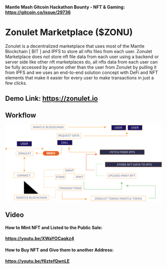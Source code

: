 #### **Mantle Mash Gitcoin Hackathon Bounty - NFT & Gaming: https://gitcoin.co/issue/29736**

# Zonulet Marketplace ($ZONU)
Zonulet is a decentralized marketplace that uses most of the Mantle Blockchain [ BIT ] and IPFS to store all nfts files from each user. Zonulet Marketplace does not store nft file data from each user using a backend or server side like other nft marketplaces do, all nfts data from each user can be fully accessed by anyone other than the user from Zonulet by pulling it from IPFS and we uses an end-to-end solution concept with DeFi and NFT elements that make it easier for every user to make transactions in just a few clicks.

## **Demo Link: https://zonulet.io**

## **Workflow**

<p align="center">
<img src="../nft.png" />
</p>

## **Video**

#### **How to Mint NFT and Listed to the Public Sale:**
**https://youtu.be/XWaYOCaqkz4**

#### **How to Buy NFT and Give them to another Address:**
**https://youtu.be/f6ztefQwnLE**
